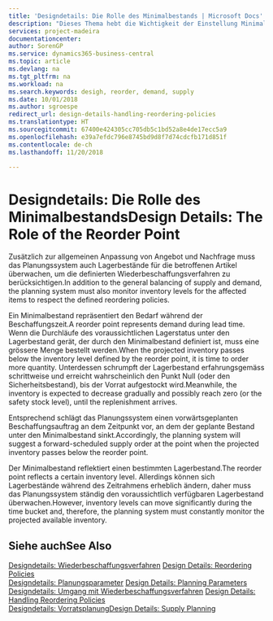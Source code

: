 ```yaml
---
title: 'Designdetails: Die Rolle des Minimalbestands | Microsoft Docs'
description: "Dieses Thema hebt die Wichtigkeit der Einstellung Minimalbed hervor, damit Sie wissen, wann Sie den Bestand erneuern müssen."
services: project-madeira
documentationcenter: 
author: SorenGP
ms.service: dynamics365-business-central
ms.topic: article
ms.devlang: na
ms.tgt_pltfrm: na
ms.workload: na
ms.search.keywords: desigh, reorder, demand, supply
ms.date: 10/01/2018
ms.author: sgroespe
redirect_url: design-details-handling-reordering-policies
ms.translationtype: HT
ms.sourcegitcommit: 67400e424305cc705db5c1bd52a8e4de17ecc5a9
ms.openlocfilehash: e39a7efdc796e8745bd9d8f7d74cdcfb171d851f
ms.contentlocale: de-ch
ms.lasthandoff: 11/20/2018

---
```

# <a name="design-details-the-role-of-the-reorder-point"></a><span data-ttu-id="c00bf-103">Designdetails: Die Rolle des Minimalbestands</span><span class="sxs-lookup"><span data-stu-id="c00bf-103">Design Details: The Role of the Reorder Point</span></span>
<span data-ttu-id="c00bf-104">Zusätzlich zur allgemeinen Anpassung von Angebot und Nachfrage muss das Planungssystem auch Lagerbestände für die betroffenen Artikel überwachen, um die definierten Wiederbeschaffungsverfahren zu berücksichtigen.</span><span class="sxs-lookup"><span data-stu-id="c00bf-104">In addition to the general balancing of supply and demand, the planning system must also monitor inventory levels for the affected items to respect the defined reordering policies.</span></span>  

<span data-ttu-id="c00bf-105">Ein Minimalbestand repräsentiert den Bedarf während der Beschaffungszeit.</span><span class="sxs-lookup"><span data-stu-id="c00bf-105">A reorder point represents demand during lead time.</span></span> <span data-ttu-id="c00bf-106">Wenn die Durchläufe des voraussichtlichen Lagerstatus unter den Lagerbestand gerät, der durch den Minimalbestand definiert ist, muss eine grössere Menge bestellt werden.</span><span class="sxs-lookup"><span data-stu-id="c00bf-106">When the projected inventory passes below the inventory level defined by the reorder point, it is time to order more quantity.</span></span> <span data-ttu-id="c00bf-107">Unterdessen schrumpft der Lagerbestand erfahrungsgemäss schrittweise und erreicht wahrscheinlich den Punkt Null (oder den Sicherheitsbestand), bis der Vorrat aufgestockt wird.</span><span class="sxs-lookup"><span data-stu-id="c00bf-107">Meanwhile, the inventory is expected to decrease gradually and possibly reach zero (or the safety stock level), until the replenishment arrives.</span></span>  

<span data-ttu-id="c00bf-108">Entsprechend schlägt das Planungssystem einen vorwärtsgeplanten Beschaffungsauftrag an dem Zeitpunkt vor, an dem der geplante Bestand unter den Minimalbestand sinkt.</span><span class="sxs-lookup"><span data-stu-id="c00bf-108">Accordingly, the planning system will suggest a forward-scheduled supply order at the point when the projected inventory passes below the reorder point.</span></span>  

<span data-ttu-id="c00bf-109">Der Minimalbestand reflektiert einen bestimmten Lagerbestand.</span><span class="sxs-lookup"><span data-stu-id="c00bf-109">The reorder point reflects a certain inventory level.</span></span> <span data-ttu-id="c00bf-110">Allerdings können sich Lagerbestände während des Zeitrahmens erheblich ändern, daher muss das Planungssystem ständig den voraussichtlich verfügbaren Lagerbestand überwachen.</span><span class="sxs-lookup"><span data-stu-id="c00bf-110">However, inventory levels can move significantly during the time bucket and, therefore, the planning system must constantly monitor the projected available inventory.</span></span>  

## <a name="see-also"></a><span data-ttu-id="c00bf-111">Siehe auch</span><span class="sxs-lookup"><span data-stu-id="c00bf-111">See Also</span></span>  
<span data-ttu-id="c00bf-112">[Designdetails: Wiederbeschaffungsverfahren](design-details-reordering-policies.md) </span><span class="sxs-lookup"><span data-stu-id="c00bf-112">[Design Details: Reordering Policies](design-details-reordering-policies.md) </span></span>  
<span data-ttu-id="c00bf-113">[Designdetails: Planungsparameter](design-details-planning-parameters.md) </span><span class="sxs-lookup"><span data-stu-id="c00bf-113">[Design Details: Planning Parameters](design-details-planning-parameters.md) </span></span>  
<span data-ttu-id="c00bf-114">[Designdetails: Umgang mit Wiederbeschaffungsverfahren](design-details-handling-reordering-policies.md) </span><span class="sxs-lookup"><span data-stu-id="c00bf-114">[Design Details: Handling Reordering Policies](design-details-handling-reordering-policies.md) </span></span>  
[<span data-ttu-id="c00bf-115">Designdetails: Vorratsplanung</span><span class="sxs-lookup"><span data-stu-id="c00bf-115">Design Details: Supply Planning</span></span>](design-details-supply-planning.md)

